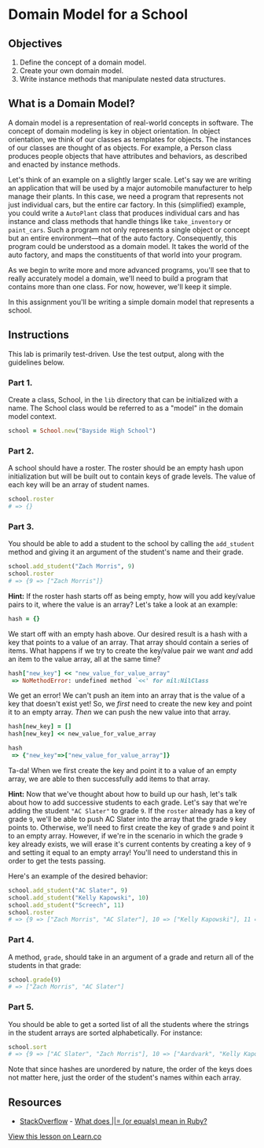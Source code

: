 # Domain Model for a School

## Objectives

1. Define the concept of a domain model. 
2. Create your own domain model. 
3. Write instance methods that manipulate nested data structures. 

## What is a Domain Model?

A domain model is a representation of real-world concepts in software. The concept of domain modeling is key in object orientation. In object orientation, we think of our classes as templates for objects. The instances of our classes are thought of as objects. For example, a Person class produces people objects that have attributes and behaviors, as described and enacted by instance methods. 

Let's think of an example on a slightly larger scale. Let's say we are writing an application that will be used by a major automobile manufacturer to help manage their plants. In this case, we need a program that represents not just individual cars, but the entire car factory. In this (simplified) example, you could write a `AutoPlant` class that produces individual cars and has instance and class methods that handle things like `take_inventory` or `paint_cars`. Such a program not only represents a single object or concept but an entire environment––that of the auto factory. Consequently, this program could be understood as a domain model. It takes the world of the auto factory, and maps the constituents of that world into your program. 

As we begin to write more and more advanced programs, you'll see that to really accurately model a domain, we'll need to build a program that contains more than one class. For now, however, we'll keep it simple.

In this assignment you'll be writing a simple domain model that represents a school. 
## Instructions

This lab is primarily test-driven. Use the test output, along with the guidelines below. 

### Part 1. 

Create a class, School, in the `lib` directory that can be initialized with a name. The School class would be referred to as a "model" in the domain model context. 
```ruby
school = School.new("Bayside High School")
```

### Part 2. 

A school should have a roster. The roster should be an empty hash upon initialization but will be built out to contain keys of grade levels. The value of each key will be an array of student names. 

```ruby
school.roster
# => {}
```
### Part 3.

You should be able to add a student to the school by calling the `add_student` method and giving it an argument of the student's name and their grade.

```ruby
school.add_student("Zach Morris", 9)
school.roster
# => {9 => ["Zach Morris"]}
``` 

**Hint:** If the roster hash starts off as being empty, how will you add key/value pairs to it, where the value is an array? Let's take a look at an example: 

```ruby
hash = {}
```

We start off with an empty hash above. Our desired result is a hash with a key that points to a value of an array. That array should contain a series of items. What happens if we try to create the key/value pair we want *and* add an item to the value array, all at the same time?

```ruby
hash["new_key"] << "new_value_for_value_array"
 => NoMethodError: undefined method `<<' for nil:NilClass
```

We get an error! We can't push an item into an array that is the value of a key that doesn't exist yet! So, we *first* need to create the new key and point it to an empty array. *Then* we can push the new value into that array. 

```ruby
hash[new_key] = []
hash[new_key] << new_value_for_value_array

hash
 => {"new_key"=>["new_value_for_value_array"]} 
```

Ta-da! When we first create the key and point it to a value of an empty array, we are able to then successfully add items to that array. 

**Hint:** Now that we've thought about how to build up our hash, let's talk about how to add successive students to each grade. Let's say that we're adding the student `"AC Slater"` to grade `9`. If the `roster` already has a key of grade `9`, we'll be able to push AC Slater into the array that the grade `9` key points to. Otherwise, we'll need to first create the key of grade `9` and point it to an empty array. However, if we're in the scenario in which the grade `9` key already exists, we will erase it's current contents by creating a key of `9` and setting it equal to an empty array! You'll need to understand this in order to get the tests passing. 

Here's an example of the desired behavior:

```ruby
school.add_student("AC Slater", 9)
school.add_student("Kelly Kapowski", 10)
school.add_student("Screech", 11)
school.roster
# => {9 => ["Zach Morris", "AC Slater"], 10 => ["Kelly Kapowski"], 11 => ["Screech"]}
```

### Part 4. 

A method, `grade`, should take in an argument of a grade and return all of the students in that grade:

```ruby
school.grade(9)
# => ["Zach Morris", "AC Slater"]
```

### Part 5.
 
You should be able to get a sorted list of all the students where the strings in the student arrays are sorted alphabetically. For instance:

```ruby
school.sort
# => {9 => ["AC Slater", "Zach Morris"], 10 => ["Aardvark", "Kelly Kapowski"], 11 => ["Screech", "Xavier"]}
```

Note that since hashes are unordered by nature, the order of the keys does not matter here, just the order of the student's names within each array.

## Resources
* [StackOverflow](http://stackoverflow.com/) - [What does ||= (or equals) mean in Ruby?](http://stackoverflow.com/questions/995593/what-does-or-equals-mean-in-ruby)

<a href='https://learn.co/lessons/school-domain' data-visibility='hidden'>View this lesson on Learn.co</a>
